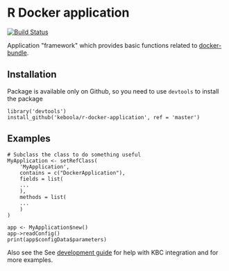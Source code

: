 # R Docker application

[![Build Status](https://travis-ci.org/keboola/r-docker-application.svg?branch=master)](https://travis-ci.org/keboola/r-docker-application)

Application "framework" which provides basic functions related to [docker-bundle](https://github.com/keboola/docker-bundle).

## Installation
Package is available only on Github, so you need to use `devtools` to install the package
```
library('devtools')
install_github('keboola/r-docker-application', ref = 'master')
```

## Examples
```
# Subclass the class to do something useful
MyApplication <- setRefClass(
    'MyApplication',
    contains = c("DockerApplication"),
    fields = list(
    ...
    ),
    methods = list(
    ...
    )
)

app <- MyApplication$new()
app->readConfig()
print(app$configData$parameters)

```

Also see the See [development guide](http://developers.keboola.com/extend/custom-science/r/) for help with KBC integration and for more examples.

